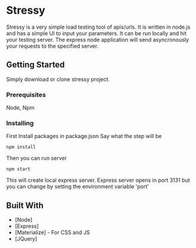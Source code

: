 # Stressy

Stressy is a very simple load testing tool of apis/urls. It is written in node.js and has a simple UI to input your parameters.
It can be run locally and hit your testing server. The express node application will send asyncronously your requests to the specified server.


## Getting Started

Simply download or clone stressy project.

### Prerequisites

Node, Npm

### Installing

First Install packages in package.json
Say what the step will be

```
npm install
```
Then you can run server 
```
npm start
```
This will create local express server.
Express server opens in port 3131 but you can change by setting the environment variable 'port'

## Built With

* [Node]
* [Express]
* [Materialize] - For CSS and JS
* [JQuery]
